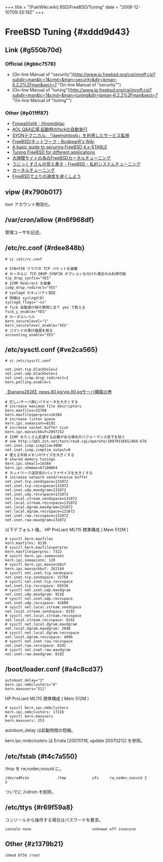 +++
title = "[PukiWiki:wiki] BSD/FreeBSD/Tuning"
date = "2008-12-10T09:33:19Z"
+++

# FreeBSD Tuning  {#xddd9d43}


## Link  {#g550b70d}

### Official  {#gbbc7578}
- [On-line Manual of "security"](http://www.jp.freebsd.org/cgi/mroff.cgi?subdir=man&lc=1&cmd=&man=security&dir=jpman-6.2.2%2Fman&sect=7 "On-line Manual of "security"")
- [On-line Manual of "tuning"](http://www.jp.freebsd.org/cgi/mroff.cgi?subdir=man&lc=1&cmd=&man=tuning&dir=jpman-6.2.2%2Fman&sect=7 "On-line Manual of "tuning"")

### Other  {#p011ff87}
- [Firewall/ipf4 - Hiromi@tac](http://www.tac.tsukuba.ac.jp/~hiromi/index.php?Firewall%2Fipf4 "Firewall/ipf4 - Hiromi@tac")
- [AOL Q&A広場 起動時のfsckの自動実行](http://aol.okwave.jp/qa2454136.html "AOL Q&A広場 起動時のfsckの自動実行")
- [SYONテクニカル: 「daemontools」を利用したサービス監視](http://www.syon.co.jp/syontech/tech012.html "SYONテクニカル: 「daemontools」を利用したサービス監視")
- [FreeBSD/ネットワーク - BugbearR's Wiki](http://www.bugbearr.jp/?cmd=read&page=FreeBSD%2F%E3%83%8D%E3%83%83%E3%83%88%E3%83%AF%E3%83%BC%E3%82%AF "FreeBSD/ネットワーク - BugbearR's Wiki")
- [A basic guide to securing FreeBSD 4.x-STABLE](http://draenor.org/securebsd/secure.txt "A basic guide to securing FreeBSD 4.x-STABLE")
- [Tuning FreeBSD for different applications](http://silverwraith.com/papers/freebsd-tuning.php "Tuning FreeBSD for different applications")
- [大規模サイトの為のFreeBSDカーネルチューニング](http://www.nxhack.tarumi.kobe.jp/FreeBSD_kernel_tuning.html "大規模サイトの為のFreeBSDカーネルチューニング")
- [うにっくすさんの覚え書き - FreeBSD - 私的システムチューニング](http://www.nognog.com/techmemo/FreeBSD_Tuning_HOWTO.php "うにっくすさんの覚え書き - FreeBSD - 私的システムチューニング")
- [カーネルチューニング](http://apex.wind.co.jp/tetsuro/f-bsd/kernel.html "カーネルチューニング")
- [FreeBSDで上りの速度を速くしよう](http://himagine.s20.xrea.com/bamp/freebsd_upfast.html "FreeBSDで上りの速度を速くしよう")

## vipw  {#x790b017}
toor アカウント無効化。

## /var/cron/allow  {#n6f968df}
管理ユーザを記述。

## /etc/rc.conf  {#rdee848b}

```
# vi /etc/rc.conf

# SYN+FIN フラグの TCP パケットを破棄
# カーネルに TCP_DROP_SYNFIN オプションを付けた場合のみ利用可能
tcp_drop_synfin="YES"
# ICMP Redirect を破棄
icmp_drop_redirect="YES"
# syslogd セキュリティ設定
# 詳細は syslogd(8)
syslogd_flags="-ss"
# fsck 自動実行時の質問に全て yes で答える
fsck_y_enable="YES"
# カーネルレベル
kern_securelevel="1"
kern_securelevel_enable="YES"
# コマンドの実行履歴を取る
accounting_enable="YES"

```

## /etc/sysctl.conf  {#ve2ca565}

```
# vi /etc/sysctl.conf

net.inet.tcp.blackhole=2
net.inet.udp.blackhole=1
net.inet.icmp.drop_redirect=1
kern.polling.enable=1

```

[【banana2828】news.80.kg/vip.80.kgサーバ構築の巻](http://bbs.newsplus.jp/test/read.cgi/bbs/1163428652/37 "【banana2828】news.80.kg/vip.80.kgサーバ構築の巻")

```
# 忙しいサーバ用にパラメータを大きくする
# increase maximum file descriptors
kern.maxfiles=32768
kern.maxfilesperproc=16384
# increase listen queue
kern.ipc.somaxconn=8192
# increase socket buffer size
kern.ipc.maxsockbuf=2097152
# ICMP をたくさん処理する必要がある場合のパフォーマンス低下を防ぐ
# see http://qb5.2ch.net/test/read.cgi/operate/1097931665/666-676
net.inet.icmp.icmplim=3000
net.inet.icmp.icmplim_output=0
# 使える共有メモリのサイズを大きくする
# shared memory tunings
kern.ipc.shmall=16384
kern.ipc.shmmax=67108864
# ネットワーク送受信のバッファサイズを大きくする
# increase network send/receive buffer
net.inet.tcp.sendspace=131072
net.inet.tcp.recvspace=131072
net.inet.udp.maxdgram=131072
net.inet.udp.recvspace=131072
net.local.stream.sendspace=131072
net.local.stream.recvspace=131072
net.local.dgram.maxdgram=131072
net.local.dgram.recvspace=131072
net.inet.raw.recvspace=131072
net.inet.raw.maxdgram=131072

```

以下デフォルト値。
HP ProLiant ML115 標準構成 ( Mem 512M )

```
# sysctl kern.maxfiles
kern.maxfiles: 8136
# sysctl kern.maxfilesperproc
kern.maxfilesperproc: 7322
# sysctl kern.ipc.somaxconn
kern.ipc.somaxconn: 128
# sysctl kern.ipc.maxsockbuf
kern.ipc.maxsockbuf: 262144
# sysctl net.inet.tcp.sendspace
net.inet.tcp.sendspace: 32768
# sysctl net.inet.tcp.recvspace
net.inet.tcp.recvspace: 65536
# sysctl net.inet.udp.maxdgram
net.inet.udp.maxdgram: 9216
# sysctl net.inet.udp.recvspace
net.inet.udp.recvspace: 41600
# sysctl net.local.stream.sendspace
net.local.stream.sendspace: 8192
# sysctl net.local.stream.recvspace
net.local.stream.recvspace: 8192
# sysctl net.local.dgram.maxdgram
net.local.dgram.maxdgram: 2048
# sysctl net.local.dgram.recvspace
net.local.dgram.recvspace: 4096
# sysctl net.inet.raw.recvspace
net.inet.raw.recvspace: 8192
# sysctl net.inet.raw.maxdgram
net.inet.raw.maxdgram: 8192

```

## /boot/loader.conf  {#a4c8cd37}

```
autoboot_delay="3"
kern.ipc.nmbclusters="0"
kern.maxusers="512"

```

HP ProLiant ML115 標準構成 ( Mem 512M )

```
# sysctl kern.ipc.nmbclusters
kern.ipc.nmbclusters: 17216
# sysctl kern.maxusers
kern.maxusers: 253

```

autoboot_delay は起動時間の短縮。

kern.ipc.nmbclusters は Errata [20070116, update 20070212] を参照。

## /etc/fstab  {#t4c7a550}
/tmp を rw,nodev,nosuid に。

```
/dev/ad6s1e             /tmp            ufs     rw,nodev,nosuid 2       2
```

ついでに /cdrom を削除。

## /etc/ttys  {#r69f59a8}
コンソールから操作する場合はパスワードを要求。

```
console none                            unknown off insecure

```

## Other  {#z1379b21}

```
chmod 0750 /root
```

